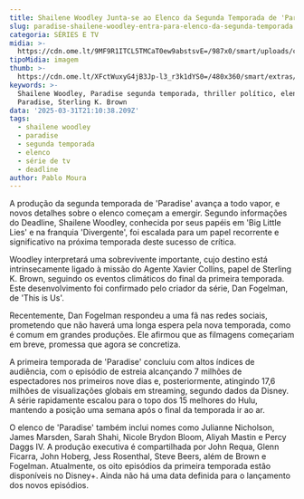```yaml
---
title: Shailene Woodley Junta-se ao Elenco da Segunda Temporada de 'Paradise'
slug: paradise-shailene-woodley-entra-para-elenco-da-segunda-temporada
categoria: SÉRIES E TV
midia: >-
  https://cdn.ome.lt/9MF9R1ITCL5TMCaT0ew9abstsvE=/987x0/smart/uploads/conteudo/fotos/shailene_woodley_paradise.png
tipoMidia: imagem
thumb: >-
  https://cdn.ome.lt/XFctWuxyG4jB3Jp-l3_r3k1dYS0=/480x360/smart/extras/conteudos/paradise-renovada-2-temporada_5iUMo5O.png
keywords: >-
  Shailene Woodley, Paradise segunda temporada, thriller político, elenco de
  Paradise, Sterling K. Brown
data: '2025-03-31T21:10:38.209Z'
tags:
  - shailene woodley
  - paradise
  - segunda temporada
  - elenco
  - série de tv
  - deadline
author: Pablo Moura
---
```


A produção da segunda temporada de 'Paradise' avança a todo vapor, e novos detalhes sobre o elenco começam a emergir. Segundo informações do Deadline, Shailene Woodley, conhecida por seus papéis em 'Big Little Lies' e na franquia 'Divergente', foi escalada para um papel recorrente e significativo na próxima temporada deste sucesso de crítica.

Woodley interpretará uma sobrevivente importante, cujo destino está intrinsecamente ligado à missão do Agente Xavier Collins, papel de Sterling K. Brown, seguindo os eventos climáticos do final da primeira temporada. Este desenvolvimento foi confirmado pelo criador da série, Dan Fogelman, de 'This is Us'.

Recentemente, Dan Fogelman respondeu a uma fã nas redes sociais, prometendo que não haverá uma longa espera pela nova temporada, como é comum em grandes produções. Ele afirmou que as filmagens começariam em breve, promessa que agora se concretiza.

A primeira temporada de 'Paradise' concluiu com altos índices de audiência, com o episódio de estreia alcançando 7 milhões de espectadores nos primeiros nove dias e, posteriormente, atingindo 17,6 milhões de visualizações globais em streaming, segundo dados da Disney. A série rapidamente escalou para o topo dos 15 melhores do Hulu, mantendo a posição uma semana após o final da temporada ir ao ar.

O elenco de 'Paradise' também inclui nomes como Julianne Nicholson, James Marsden, Sarah Shahi, Nicole Brydon Bloom, Aliyah Mastin e Percy Daggs IV. A produção executiva é compartilhada por John Requa, Glenn Ficarra, John Hoberg, Jess Rosenthal, Steve Beers, além de Brown e Fogelman. Atualmente, os oito episódios da primeira temporada estão disponíveis no Disney+. Ainda não há uma data definida para o lançamento dos novos episódios.
